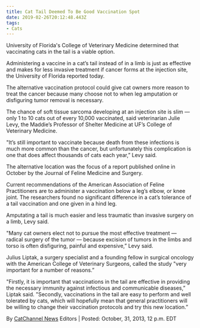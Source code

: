 ```yaml
---
title: Cat Tail Deemed To Be Good Vaccination Spot
date: 2019-02-26T20:12:48.443Z
tags:
- Cats
---
```

University of Florida's College of Veterinary Medicine determined that vaccinating cats in the tail is a viable option.

Administering a vaccine in a cat’s tail instead of in a limb is just as effective and makes for less invasive treatment if cancer forms at the injection site, the University of Florida reported today.

The alternative vaccination protocol could give cat owners more reason to treat the cancer because many choose not to when leg amputation or disfiguring tumor removal is necessary.

The chance of soft tissue sarcoma developing at an injection site is slim — only 1 to 10 cats out of every 10,000 vaccinated, said veterinarian Julie Levy, the Maddie’s Professor of Shelter Medicine at UF’s College of Veterinary Medicine.

"It’s still important to vaccinate because death from these infections is much more common than the cancer, but unfortunately this complication is one that does affect thousands of cats each year,” Levy said.

The alternative location was the focus of a report published online in October by the Journal of Feline Medicine and Surgery.

Current recommendations of the American Association of Feline Practitioners are to administer a vaccination below a leg’s elbow, or knee joint. The researchers found no significant difference in a cat’s tolerance of a tail vaccination and one given in a hind leg.

Amputating a tail is much easier and less traumatic than invasive surgery on a limb, Levy said.

"Many cat owners elect not to pursue the most effective treatment — radical surgery of the tumor — because excision of tumors in the limbs and torso is often disfiguring, painful and expensive,” Levy said.

Julius Liptak, a surgery specialist and a founding fellow in surgical oncology with the American College of Veterinary Surgeons, called the study "very important for a number of reasons.”

"Firstly, it is important that vaccinations in the tail are effective in providing the necessary immunity against infectious and communicable diseases,” Liptak said. "Secondly, vaccinations in the tail are easy to perform and well tolerated by cats, which will hopefully mean that general practitioners will be willing to change their vaccination protocols and try this new location.”

By [CatChannel News](https://www.youtube.com/user/CatChannelVideo) Editors | Posted: October, 31, 2013, 12 p.m. EDT
